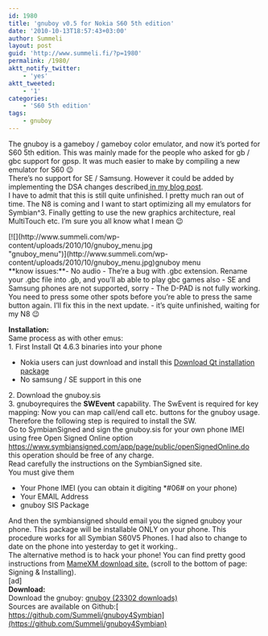 ```yaml
---
id: 1980
title: 'gnuboy v0.5 for Nokia S60 5th edition'
date: '2010-10-13T18:57:43+03:00'
author: Summeli
layout: post
guid: 'http://www.summeli.fi/?p=1980'
permalink: /1980/
aktt_notify_twitter:
    - 'yes'
aktt_tweeted:
    - '1'
categories:
    - 'S60 5th edition'
tags:
    - gnuboy
---
```


The gnuboy is a gameboy / gameboy color emulator, and now it’s ported for S60 5th edition. This was mainly made for the people who asked for gb / gbc support for gpsp. It was much easier to make by compiling a new emulator for S60 😉  
There’s no support for SE / Samsung. However it could be added by implementing the DSA changes described[ in my blog post](http://www.summeli.com/?p=1875).  
I have to admit that this is still quite unfinished. I pretty much ran out of time. The N8 is coming and I want to start optimizing all my emulators for Symbian^3. Finally getting to use the new graphics architecture, real MultiTouch etc. I’m sure you all know what I mean 😉

<div class="wp-caption aligncenter" id="attachment_2044" style="width: 394px">[![](http://www.summeli.com/wp-content/uploads/2010/10/gnuboy_menu.jpg "gnuboy_menu")](http://www.summeli.com/wp-content/uploads/2010/10/gnuboy_menu.jpg)gnuboy menu

</div>  
**know issues:**- No audio
- The’re a bug with .gbc extension. Rename your .gbc file into .gb, and you’ll ab able to play gbc games also
- SE and Samsung phones are not supported, sorry
- The D-PAD is not fully working. You need to press some other spots before you’re able to press the same button again. I’ll fix this in the next update.
- it’s quite unfinished, waiting for my N8 😉

  
**Installation:**  
Same process as with other emus:  
1\. First Install Qt 4.6.3 binaries into your phone

- Nokia users can just download and install this [Download Qt installation package](ftp://ftp.qt.nokia.com/pub/qt/symbian/4.6.3/qt_installer.sis)
- No samsung / SE support in this one

[ ](ftp://ftp.qt.nokia.com/pub/qt/symbian/4.6.3/qt_installer.sis) 2. Download the gnuboy.sis  
3\. gnuboyrequires the **SWEvent** capability. The SwEvent is required for key mapping: Now you can map call/end call etc. buttons for the gnuboy usage. Therefore the following step is required to install the SW.  
Go to SymbianSigned and sign the gnuboy.sis for your own phone IMEI  
using free Open Signed Online option <https://www.symbiansigned.com/app/page/public/openSignedOnline.do> this operation should be free of any charge.  
Read carefully the instructions on the SymbianSigned site.  
You must give them

- Your Phone IMEI (you can obtain it digiting \*#06# on your phone)
- Your EMAIL Address
- gnuboy SIS Package

And then the symbiansigned should email you the signed gnuboy your phone. This package will be installable ONLY on your phone. This procedure works for all Symbian S60V5 Phones. I had also to change to date on the phone into yesterday to get it working..  
The alternative method is to hack your phone! You can find pretty good instructions from [MameXM download site.](https://sites.google.com/site/mamexm/Home/download-1-03) (scroll to the bottom of page: Signing &amp; Installing).  
\[ad\]  
**Download:**  
Download the gnuboy: [ gnuboy (23302 downloads) ](http://summeli.com/download/11266/ "Version 0.5.3")  
Sources are available on Github:[ https://github.com/Summeli/gnuboy4Symbian](https://github.com/Summeli/gnuboy4Symbian)